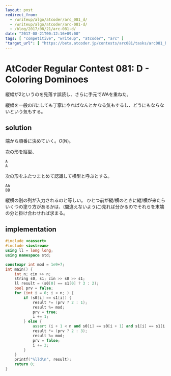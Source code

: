 ```yaml
---
layout: post
redirect_from:
  - /writeup/algo/atcoder/arc_081_d/
  - /writeup/algo/atcoder/arc-081-d/
  - /blog/2017/08/21/arc-081-d/
date: "2017-08-21T00:12:16+09:00"
tags: [ "competitive", "writeup", "atcoder", "arc" ]
"target_url": [ "https://beta.atcoder.jp/contests/arc081/tasks/arc081_b" ]
---
```


# AtCoder Regular Contest 081: D - Coloring Dominoes

縦幅が$2$というのを見落す誤読し、さらに手元でWAを重ねた。

縦幅を一般の$H$にしても丁寧にやればなんとかなる気もするし、どうにもならないという気もする。

## solution

端から順番に決めていく。$O(N)$。

次の形を縦型、

```
A
A
```

次の形をふたつまとめて認識して横型と呼ぶとする。


```
AA
BB
```

縦横の別の列が入力されるのと等しい。
ひとつ前が縦/横のときに縦/横が来たらいくつの塗り方があるかは、(間違えないように)見れば分かるのでそれらを末端の分と掛け合わせれば求まる。

## implementation

``` c++
#include <cassert>
#include <iostream>
using ll = long long;
using namespace std;

constexpr int mod = 1e9+7;
int main() {
    int n; cin >> n;
    string s0, s1; cin >> s0 >> s1;
    ll result = (s0[0] == s1[0] ? 3 : 2);
    bool prv = false;
    for (int i = 0; i < n; ) {
        if (s0[i] == s1[i]) {
            result *= (prv ? 2 : 1);
            result %= mod;
            prv = true;
            i += 1;
        } else {
            assert (i + 1 < n and s0[i] == s0[i + 1] and s1[i] == s1[i + 1]);
            result *= (prv ? 2 : 3);
            result %= mod;
            prv = false;
            i += 2;
        }
    }
    printf("%lld\n", result);
    return 0;
}
```
